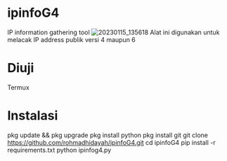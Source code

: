 # ipinfoG4
IP information gathering tool
![20230115_135618](https://user-images.githubusercontent.com/96038323/212528054-a702a2f9-5ac4-4786-8292-e5f7889ce40e.jpg)
Alat ini digunakan untuk melacak IP address publik versi 4 maupun 6

# Diuji
Termux

# Instalasi
pkg update && pkg upgrade
pkg install python
pkg install git
git clone https://github.com/rohmadhidayah/ipinfoG4.git
cd ipinfoG4
pip install -r requirements.txt
python ipinfog4.py
